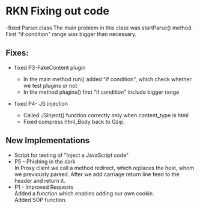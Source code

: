 # RKN Fixing out code

-fixed Parser.class
The main problem in this class was startParse() method. First "if condition" range was bigger than necessary. 

## Fixes: 

* fixed P3-FakeContent plugin
	* In the main method run() added "if condition", which check whether we test plugins or not
	* In the method plugins() first "if condition" include bigger range 


* fixed P4- JS injection
    * Called JSInject() function correctly only when content_type is html
    * Fixed compress html_Body back to Gzip.	

## New Implementations

* Script for testing of "Inject a JavaScript code"
* P5 - Phishing in the dark
  <br>
  In Proxy client we call a method redirect, which replaces the host, whom we previously parsed. After we add carriage return line feed to the header and return it. 
* P1 - Improved Requests
  <br>
  Added a function which enables adding our own cookie.
  <br>
  Added SOP function.
    
  
 
